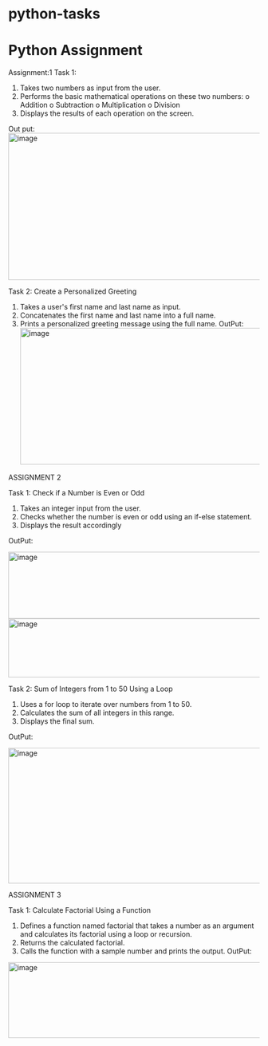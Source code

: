 # python-tasks
# Python Assignment

Assignment:1
 Task 1: 
1.  Takes two numbers as input from the user.
2.  Performs the basic mathematical operations on these two numbers:
o	Addition
o	Subtraction
o	Multiplication
o	Division
3.  Displays the results of each operation on the screen.

Out put:<img width="1010" height="295" alt="image" src="https://github.com/user-attachments/assets/b1a407d3-9851-4ee5-aa6a-636e5309a33e" />

 Task 2: Create a Personalized Greeting
1.  Takes a user's first name and last name as input.
2.  Concatenates the first name and last name into a full name.
3.  Prints a personalized greeting message using the full name.
   OutPut: <img width="641" height="274" alt="image" src="https://github.com/user-attachments/assets/4d9bac95-beb5-4932-8182-afea1030dbb1" />


   ASSIGNMENT 2
   
   Task 1: Check if a Number is Even or Odd
1. 	Takes an integer input from the user.
2. 	Checks whether the number is even or odd using an if-else statement.
3. 	Displays the result accordingly
 	
OutPut:
  
  <img width="658" height="134" alt="image" src="https://github.com/user-attachments/assets/a353f975-d671-4310-86a6-841783b365e2" />
  <img width="662" height="118" alt="image" src="https://github.com/user-attachments/assets/f2eb1f23-2e02-4af6-afe8-edad68271b2a" />

    

   Task 2: Sum of Integers from 1 to 50 Using a Loop
1.   Uses a for loop to iterate over numbers from 1 to 50.
2.   Calculates the sum of all integers in this range.
3.   Displays the final sum.   

OutPut:

  <img width="899" height="272" alt="image" src="https://github.com/user-attachments/assets/ac6d884e-ab83-4f1a-b6d4-30021355e9ad" />


  ASSIGNMENT 3
  
  Task 1: Calculate Factorial Using a Function 
1.   Defines a function named factorial that takes a number as an argument and calculates its factorial using a loop or recursion.
2.   Returns the calculated factorial.
3.   Calls the function with a sample number and prints the output.
  OutPut:
  <img width="676" height="152" alt="image" src="https://github.com/user-attachments/assets/8f727f77-ab54-49ba-829c-454c58bdb6b0" />






 
